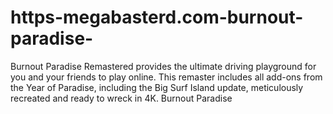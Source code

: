 # https-megabasterd.com-burnout-paradise-
Burnout Paradise Remastered provides the ultimate driving playground for you and your friends to play online. This remaster includes all add-ons from the Year of Paradise, including the Big Surf Island update, meticulously recreated and ready to wreck in 4K. Burnout Paradise 

